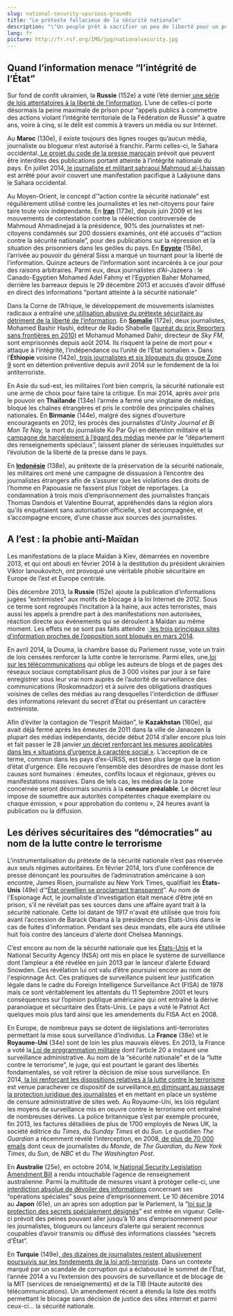 ```yaml
---
slug: national-security-spurious-grounds
title: "Le prétexte fallacieux de la sécurité nationale"
description: "\"Un peuple prêt à sacrifier un peu de liberté pour un peu de sécurité ne mérite ni l'une ni l'autre, et finit par perdre les deux\", affirmait déjà au XVIIIe siècle, Benjamin Franklin, l'un des pères fondateurs des États-Unis d’Amérique. Deux siècles plus tard, la sécurité est devenue le premier argument de nombreux gouvernements, démocratiques ou non, pour piétiner les libertés fondamentales et museler l’information."
lang: fr
picture: http://fr.rsf.org/IMG/jpg/nationalsecurity.jpg
---
```


## Quand l’information menace “l’intégrité de l’État”

Sur fond de confit ukrainien, la **Russie** (152e) a voté l’été dernier[ une série de lois attentatoires à la liberté de l’information](http://fr.rsf.org/russie-nouvelle-vague-de-lois-repressives-21-07-2014,46663.html). L’une de celles-ci porte désormais la peine maximale de prison pour “appels publics à commettre des actions violant l’intégrité territoriale de la Fédération de Russie” à quatre ans, voire à cinq, si le délit est commis à travers un média ou sur Internet.

Au **Maroc** (130e), il existe toujours des lignes rouges qu’aucun média, journaliste ou blogueur n’est autorisé à franchir. Parmi celles-ci, le Sahara occidental.[ Le projet du code de la presse marocain](http://fr.rsf.org/maroc-rsf-publie-ses-recommandations-sur-21-11-2014,47259.html) prévoit que peuvent être interdites des publications portant atteinte à l’intégrité nationale du pays. En juillet 2014,[ le journaliste et militant sahraoui Mahmoud al-Lhaissan](http://fr.rsf.org/maroc-un-journaliste-sahraoui-detenu-en-23-07-2014,46690.html) est arrêté pour avoir couvert une manifestation pacifique à Laâyoune dans le Sahara occidental.

Au Moyen-Orient, le concept d’”action contre la sécurité nationale” est régulièrement utilisé contre les journalistes et les net-citoyens pour faire taire toute voix indépendante. En [**Iran**](http://fr.rsf.org/iran.html) (173e), depuis juin 2009 et les mouvements de contestation contre la réélection controversée de Mahmoud Ahmadinejad à la présidence, 90% des journalistes et net-citoyens condamnés sur 200 dossiers examinés, ont été accusés d’“action contre la sécurité nationale”, pour des publications sur la répression et la situation des prisonniers dans les geôles du pays. En [**Egypte**](http://fr.rsf.org/egypte.html) (158e), l’arrivée au pouvoir du général Sissi a marqué un tournant pour la liberté de l’information. Quinze acteurs de l’information sont incarcérés à ce jour pour des raisons arbitraires. Parmi eux, deux journalistes d’Al-Jazeera : le Canado-Egyptien Mohamed Adel Fahmy et l’Egyptien Baher Mohamed, derrière les barreaux depuis le 29 décembre 2013 et accusés d’avoir diffusé en direct des informations “portant atteinte à la sécurité nationale”

Dans la Corne de l’Afrique, le développement de mouvements islamistes radicaux a entraîné une[ utilisation abusive du prétexte sécuritaire au détriment de la liberté de l’information](https://fr.rsf.org/kenya-rsf-deplore-la-ratification-de-la-22-12-2014,47407.html). En [**Somalie**](http://fr.rsf.org/somalie.html) (172e), deux journalistes, Mohamed Bashir Hashi, éditeur de Radio Shabelle ([lauréat du prix Reporters sans frontières en 2010](http://fr.rsf.org/prix-reporters-sans-frontieres-10-12-2010,39002.html)) et Mohamud Mohamed Dahir, directeur de _Sky FM_, sont emprisonnés depuis août 2014. Ils risquent la peine de mort pour « attaque à l’intégrité, l’indépendance ou l’unité de l’État somalien ». Dans l’**Éthiopie** voisine (142e),[ trois journalistes et six blogueurs du groupe Zone 9](http://fr.rsf.org/ethiopie-la-detention-arbitraire-des-21-08-2014,46829.html) sont en détention préventive depuis avril 2014 sur le fondement de la loi antiterroriste.

En Asie du sud-est, les militaires l’ont bien compris, la sécurité nationale est une arme de choix pour faire taire la critique. En mai 2014, après avoir pris le pouvoir en **Thaïlande** (134e) l’armée a fermé une vingtaine de médias, bloqué les chaînes étrangères et pris le contrôle des principales chaînes nationales. En **Birmanie** (144e), malgré des signes d’ouverture encourageants en 2012, les procès des journalistes d’_Unity Journal et Bi Mon Te Nay,_ la mort du journaliste Ko Par Gyi en détention militaire et la[ campagne de harcèlement à l’égard des médias](http://fr.rsf.org/spip.php?page=article&id_article=46612) menée par le “département des renseignements spéciaux”, laissent planer de sérieuses inquiétudes sur l’évolution de la liberté de la presse dans le pays.

En [**Indonésie**](http://fr.rsf.org/indonesie.html) (138e), au prétexte de la préservation de la sécurité nationale, les militaires ont mené une campagne de dissuasion à l’encontre des journalistes étrangers afin de s’assurer que les violations des droits de l’homme en Papouasie ne fassent plus l’objet de reportages. La condamnation à trois mois d’emprisonnement des journalistes français Thomas Dandois et Valentine Bourrat, appréhendés dans la région alors qu’ils enquêtaient sans autorisation officielle, s’est accompagnée, et s’accompagne encore, d’une chasse aux sources des journalistes.

## A l’est : la phobie anti-Maïdan

Les manifestations de la place Maïdan à Kiev, démarrées en novembre 2013, et qui ont abouti en février 2014 à la destitution du président ukrainien Viktor Ianoukovitch, ont provoqué une véritable phobie sécuritaire en Europe de l’est et Europe centrale.

Dès décembre 2013, la **Russie** (152e) ajoute la publication d’informations jugées ”extrémistes” aux motifs de blocage à la loi Internet de 2012. Sous ce terme sont regroupés l’incitation à la haine, aux actes terroristes, mais aussi les appels à prendre part à des manifestations non autorisées, réaction directe aux événements qui se déroulent à Maïdan au même moment. Les effets ne se sont pas faits attendre :[ les trois principaux sites d’information proches de l’opposition sont bloqués en mars 2014](http://fr.rsf.org/russie-jusqu-ou-ira-la-chasse-aux-voix-13-03-2014,46002.html).

En avril 2014, la Douma, la chambre basse du Parlement russe, vote un train de lois censées renforcer la lutte contre le terrorisme. Parmi elles, une[ loi sur les télécommunications](http://fr.rsf.org/russie-l-internet-russe-bientot-sous-18-04-2014,46166.html) qui oblige les auteurs de blogs et de pages des réseaux sociaux comptabilisant plus de 3 000 visites par jour à se faire enregistrer sous leur vrai nom auprès de l’autorité de surveillance des communications (Roskomnadzor) et à suivre des obligations drastiques voisines de celles des médias au rang desquelles l'interdiction de diffuser des informations relevant du secret d’État ou présentant un caractère extrémiste.

Afin d’éviter la contagion de “l’esprit Maïdan”, le **Kazakhstan** (160e), qui avait déjà fermé après les émeutes de 2011 dans la ville de Janaozen la plupart des médias indépendants, décide début 2014 d’aller encore plus loin et fait passer le 28 janvier[ un décret renforçant les mesures applicables dans les « situations d’urgence à caractère social »](http://fr.rsf.org/kazakhstan-climat-de-plus-en-plus-suffocant-03-04-2014,46084.html). L’acception de ce terme, commun dans les pays d’ex-URSS, est bien plus large que la notion d’état d’urgence. Elle recouvre l’ensemble des désordres de masse dont les causes sont humaines : émeutes, conflits locaux et régionaux, grèves ou manifestations massives. Dans de tels cas, les médias de la zone concernée seront désormais soumis à la **censure préalable**. Le décret leur impose de soumettre aux autorités compétentes chaque exemplaire ou chaque émission, « pour approbation du contenu », 24 heures avant la publication ou la diffusion.

## Les dérives sécuritaires des “démocraties” au nom de la lutte contre le terrorisme

L'instrumentalisation du prétexte de la sécurité nationale n’est pas réservée aux seuls régimes autoritaires. En février 2014, lors d’une conférence de presse dénonçant les poursuites de l’administration américaine à son encontre, James Risen, journaliste au New York Times, qualifiait les **États-Unis** (49e) d’“[État orwellien se proclamant transparent](http://fr.rsf.org/etats-unis-pour-ne-pas-reveler-ses-sources-02-06-2014,46374.html)”. Au nom de l'Espionage Act, le journaliste d’investigation était menacé d’être jeté en prison, s’il ne révélait pas ses sources dans une affaire ayant trait à la sécurité nationale. Cette loi datant de 1917 n'avait été utilisée que trois fois avant l’accession de Barack Obama à la présidence des États-Unis dans le cas de fuites d'information. Pendant ses deux mandats, elle aura été utilisée huit fois contre des lanceurs d'alerte dont Chelsea Mannings.

C’est encore au nom de la sécurité nationale que les [États-Unis](http://fr.rsf.org/etats-unis.html) et la National Security Agency (NSA) ont mis en place le système de surveillance dont l’ampleur a été révélée en juin 2013 par le lanceur d’alerte Edward Snowden. Ces révélation lui ont valu d’être poursuivi encore au nom de l'espionnage Act. Ces pratiques de surveillance puisent leur justification légale dans le cadre du Foreign Intelligence Surveillance Act (FISA) de 1978 mais ce sont véritablement les attentats du 11 Septembre 2001 et leurs conséquences sur l’opinion publique américaine qui ont entraîné la dérive paranoïaque et sécuritaire des États-Unis. Le pays a voté le Patriot Act quelques mois plus tard ainsi que les amendements du FISA Act en 2008.

En Europe, de nombreux pays se dotent de législations anti-terroristes permettant la mise sous surveillance d’individus. La **France** (38e) et le **Royaume-Uni** (34e) sont de loin les plus mauvais élèves. En 2013, la France a voté la[ Loi de programmation militaire](http://fr.rsf.org/france-rsf-s-inquiete-de-la-surveillance-11-12-2013,45588.html) dont l’article 20 a instauré une surveillance administrative. Au nom de la “sécurité nationale” et de la “lutte contre le terrorisme”, le juge, qui est pourtant le garant des libertés fondamentales, se voit retirer la décision de mise sous surveillance. En 2014,[ la loi renforçant les dispositions relatives à la lutte contre le terrorisme](http://www.legifrance.gouv.fr/affichTexte.do?cidTexte=JORFTEXT000029754374&dateTexte=&categorieLien=id) est venue parachever ce dispositif de surveillance[ en diminuant au passage la protection juridique des journalistes](http://fr.rsf.org/france-liberte-de-l-information-et-27-01-2015,47539.html) et en mettant en place un système de censure administrative de sites web. Au Royaume-Uni, les lois régulant les moyens de surveillance mis en oeuvre contre le terrorisme ont entraîné de nombreuses dérives. La police britannique s’est par exemple procurée, fin 2013, les factures détaillées de plus de 1700 employés de News UK, la société éditrice du _Times_, du _Sunday Times_ et du _Sun._ Le quotidien _The Guardian_ a récemment révélé l’interception, en 2008,[ de plus de 70 000 emails](http://fr.rsf.org/royaume-uni-non-monsieur-cameron-le-20-01-2015,47508.html) dont ceux de journalistes du _Monde_, de _The Guardian_, du _New York Times_, du _Sun_, de _NBC_ et du _The Washington Post_.

En **Australie** (25e), en octobre 2014, le[ National Security Legislation Amendment Bill](http://www.aph.gov.au/Parliamentary_Business/Bills_Legislation/Bills_Search_Results/Result?bId=s969) a rendu intouchable l’agence de renseignement australienne. Parmi la multitude de mesures visant à protéger celle-ci, une[ interdiction absolue de dévoiler des informations](http://fr.rsf.org/australie-les-lanceurs-d-alerte-risquent-d-22-07-2014,46679.html) concernant ses “opérations spéciales” sous peine d’emprisonnement. Le 10 décembre 2014 au **Japon** (61e), un an après son adoption par le Parlement, la “[loi sur la protection des secrets spécialement désignés](http://fr.rsf.org/japon-rsf-soutient-l-action-en-justice-15-12-2014,47377.html)” est entrée en vigueur. Celle-ci prévoit des peines pouvant aller jusqu’à 10 ans d’emprisonnement pour les journalistes, blogueurs ou lanceurs d’alerte qui seraient reconnus coupables d’avoir transmis ou diffusé des informations classées “secrets d'État”.

En **Turquie** (149e),[ des dizaines de journalistes restent abusivement poursuivis sur les fondements de la loi anti-terroriste](http://fr.rsf.org/turquie-loi-antiterroriste-multiplication-22-11-2010,38862.html). Dans un contexte marqué par un scandale de corruption qui a éclaboussé le sommet de l'État, l’année 2014 a vu l’extension des pouvoirs de surveillance et de blocage de la MIT (services de renseignements) et de la TIB (Haute autorité des télécommunications). Un amendement récent a étendu la liste des motifs permettant le blocage sans décision de justice des sites internet et parmi ceux-ci… la sécurité nationale.
